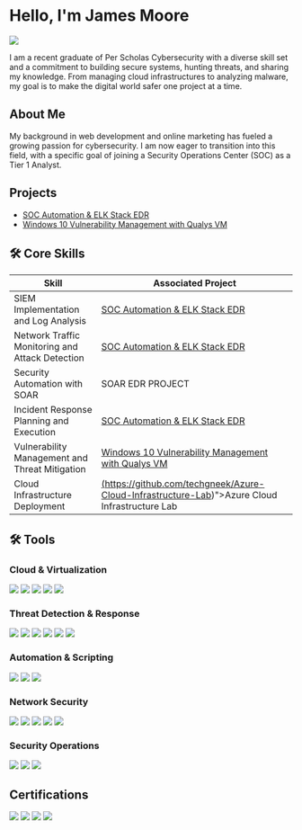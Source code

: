 # Hello, I'm James Moore
<a href="https://www.linkedin.com/in/jamesmoore1983/"><img src="https://img.shields.io/badge/-LinkedIn-0072b1?&style=for-the-badge&logo=linkedin&logoColor=white" /></a>

I am a recent graduate of Per Scholas Cybersecurity with a diverse skill set and a commitment to building secure systems, hunting threats, and sharing my knowledge. From managing cloud infrastructures to analyzing malware, my goal is to make the digital world safer one project at a time.  


## About Me

My background in web development and online marketing has fueled a growing passion for cybersecurity. I am now eager to transition into this field, with a specific goal of joining a Security Operations Center (SOC) as a Tier 1 Analyst.

## Projects
- <a href="https://github.com/techgneek/SOC-Automation-ELK-Stack-EDR/blob/main/README.md">SOC Automation & ELK Stack EDR</a>
- <a href="https://github.com/techgneek/Windows-10-Vulnerability-Management-with-Qualys-Lab">Windows 10 Vulnerability Management with Qualys VM</a>

## 🛠️ Core Skills  

| Skill                                         | Associated Project         |
|-----------------------------------------------|----------------------------|
| SIEM Implementation and Log Analysis          | <a href="https://github.com/techgneek/SOC-Automation-ELK-Stack-EDR/blob/main/README.md">SOC Automation & ELK Stack EDR</a>|
| Network Traffic Monitoring and Attack Detection | <a href="https://github.com/techgneek/SOC-Automation-ELK-Stack-EDR/blob/main/README.md">SOC Automation & ELK Stack EDR</a>|
| Security Automation with SOAR         | SOAR EDR PROJECT|
| Incident Response Planning and Execution      | <a href="https://github.com/techgneek/SOC-Automation-ELK-Stack-EDR/blob/main/README.md">SOC Automation & ELK Stack EDR</a>|
| Vulnerability Management and Threat Mitigation | <a href="https://github.com/techgneek/Windows-10-Vulnerability-Management-with-Qualys-Lab">Windows 10 Vulnerability Management with Qualys VM</a>|
|Cloud Infrastructure Deployment |    <a href="https://github.com/techgneek/SOC-Automation-ELK-Stack-EDR/blob/main/README.md">(https://github.com/techgneek/Azure-Cloud-Infrastructure-Lab)">Azure Cloud Infrastructure Lab</a>|
</div>

## 🛠️ Tools

### Cloud & Virtualization
<div>
    <img src="https://img.shields.io/badge/-Azure-0078D4?&style=for-the-badge&logo=Microsoft-Azure&logoColor=white" />
    <img src="https://img.shields.io/badge/-Digital%20Ocean-0080FF?&style=for-the-badge&logo=DigitalOcean&logoColor=white" />
    <img src="https://img.shields.io/badge/-Vultr-007FFF?&style=for-the-badge&logo=Vultr&logoColor=white" />
    <img src="https://img.shields.io/badge/-VMware-607078?&style=for-the-badge&logo=VMware&logoColor=white" />
    <img src="https://img.shields.io/badge/-VirtualBox-183A61?&style=for-the-badge&logo=VirtualBox&logoColor=white" />
</div>

### Threat Detection & Response
<div>
    <img src="https://img.shields.io/badge/-Splunk-000000?&style=for-the-badge&logo=Splunk&logoColor=white" />
    <img src="https://img.shields.io/badge/-Wazuh-005571?&style=for-the-badge&logo=Wazuh&logoColor=white" />
    <img src="https://img.shields.io/badge/-ELK%20Stack-005571?&style=for-the-badge&logo=Elastic&logoColor=white" />
    <img src="https://img.shields.io/badge/-LimaCharlie-404040?&style=for-the-badge&logo=LimaCharlie&logoColor=white" />
    <img src="https://img.shields.io/badge/-EDR-FFCC00?&style=for-the-badge" />
    <img src="https://img.shields.io/badge/-XDR-FF5733?&style=for-the-badge" />
</div>

### Automation & Scripting
<div>
    <img src="https://img.shields.io/badge/-PowerShell-5391FE?&style=for-the-badge&logo=PowerShell&logoColor=white" />
    <img src="https://img.shields.io/badge/-Bash-4EAA25?&style=for-the-badge&logo=GNU-Bash&logoColor=white" />
    <img src="https://img.shields.io/badge/-Python-3776AB?&style=for-the-badge&logo=Python&logoColor=white" />
</div>

### Network Security
<div>
    <img src="https://img.shields.io/badge/-Wireshark-1679A7?&style=for-the-badge&logo=Wireshark&logoColor=white" />
    <img src="https://img.shields.io/badge/-tcpdump-009639?&style=for-the-badge&logo=Wireshark&logoColor=white" />
    <img src="https://img.shields.io/badge/-Nmap-4682B4?&style=for-the-badge&logo=Linux&logoColor=white" />
    <img src="https://img.shields.io/badge/-Zeek-FF5733?&style=for-the-badge&logo=Zeek&logoColor=white" />
    <img src="https://img.shields.io/badge/-Network%20Analysis-FFCC00?&style=for-the-badge&logo=Wireshark&logoColor=white" />
</div>

### Security Operations
<div>
    <img src="https://img.shields.io/badge/-SOAR-FF4500?&style=for-the-badge" />
    <img src="https://img.shields.io/badge/-SIEM-0078D4?&style=for-the-badge" />
    <img src="https://img.shields.io/badge/-Threat%20%26%20Vulnerability%20Management-008000?&style=for-the-badge" />
</div>


## Certifications

<div>
<img src="https://img.shields.io/badge/-CySA%2B-FF0000?&style=for-the-badge&logo=CompTIA&logoColor=white" />
<img src="https://img.shields.io/badge/-Cybersecurity%20Essentials-007ACC?&style=for-the-badge&logo=Cisco&logoColor=white" />
<img src="https://img.shields.io/badge/-Networking%20Essentials-007ACC?&style=for-the-badge&logo=Cisco&logoColor=white" />
<img src="https://img.shields.io/badge/-Certified%20in%20Cybersecurity-00CCFF?&style=for-the-badge&logo=ISC2&logoColor=white" />

